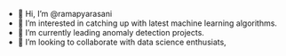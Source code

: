 - 👋 Hi, I’m @ramapyarasani
- 👀 I’m interested in catching up with latest machine learning algorithms. 
- 🌱 I’m currently leading anomaly detection projects.
- 💞️ I’m looking to collaborate with data science enthusiats,

<!---
ramapyarasani/ramapyarasani is a ✨ special ✨ repository because its `README.md` (this file) appears on your GitHub profile.
You can click the Preview link to take a look at your changes.
--->
